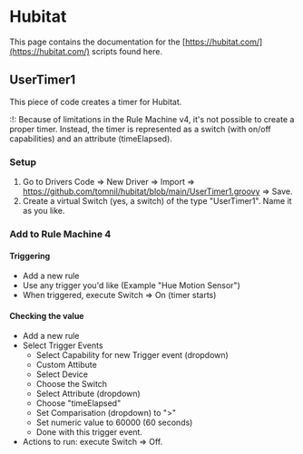 # Hubitat

This page contains the documentation for the [https://hubitat.com/](https://hubitat.com/) scripts found here.

## UserTimer1

This piece of code creates a timer for Hubitat. 

:!: Because of limitations in the Rule Machine v4, it's not possible to create a proper timer. Instead, the timer is represented as a switch (with on/off capabilities) and an attribute (timeElapsed).

### Setup

1. Go to Drivers Code => New Driver => Import => https://github.com/tomnil/hubitat/blob/main/UserTimer1.groovy => Save.
2. Create a virtual Switch (yes, a switch) of the type "UserTimer1". Name it as you like.

### Add to Rule Machine 4

#### Triggering

* Add a new rule
* Use any trigger you'd like (Example "Hue Motion Sensor")
* When triggered, execute Switch => On (timer starts)

#### Checking the value

* Add a new rule
* Select Trigger Events
  * Select Capability for new Trigger event (dropdown)
  * Custom Attibute
  * Select Device
  * Choose the Switch
  * Select Attribute (dropdown)
  * Choose "timeElapsed"
  * Set Comparisation (dropdown) to ">"
  * Set numeric value to 60000 (60 seconds)
  * Done with this trigger event.
* Actions to run: execute Switch => Off.
